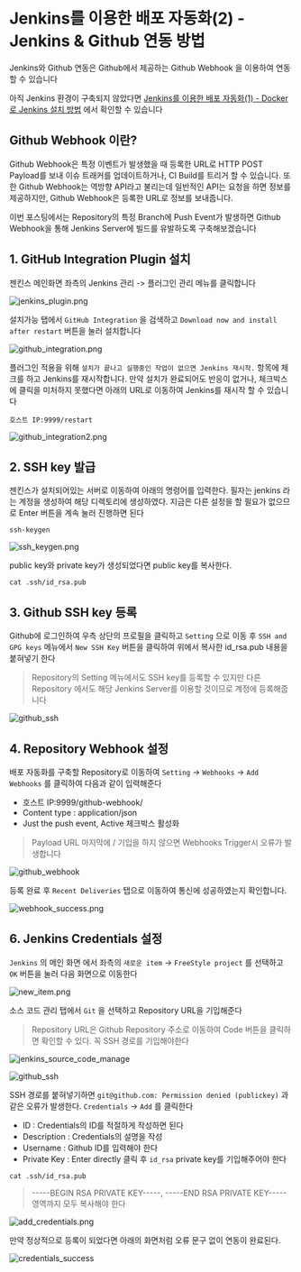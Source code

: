 # Jenkins를 이용한 배포 자동화(2) - Jenkins & Github 연동 방법

Jenkins와 Github 연동은 Github에서 제공하는 Github Webhook 을 이용하여 연동할 수 있습니다

아직 Jenkins 환경이 구축되지 않았다면 [Jenkins를 이용한 배포 자동화(1) - Docker로 Jenkins 설치 방법](jenkins/jenkins를_이용한_배포_자동화_구축(1).md) 에서 확인할 수
있습니다

## Github Webhook 이란?

Github Webhook은 특정 이벤트가 발생했을 때 등록한 URL로 HTTP POST Payload를 보내 이슈 트래커를 업데이트하거나, CI Build를 트리거 할 수 있습니다. 또한 Github
Webhook는 역방향 API라고 불리는데 일반적인 API는 요청을 하면 정보를 제공하지만, Github Webhook은 등록한 URL로 정보를 보내줍니다.

이번 포스팅에서는 Repository의 특정 Branch에 Push Event가 발생하면 Github Webhook을 통해 Jenkins Server에 빌드를 유발하도록 구축해보겠습니다

## 1. GitHub Integration Plugin 설치

젠킨스 메인화면 좌측의 Jenkins 관리 -> 플러그인 관리 메뉴를 클릭합니다

![jenkins_plugin.png](../images/jenkins_plugin.png)

설치가능 탭에서 `GitHub Integration` 을 검색하고 `Download now and install after restart` 버튼을 눌러 설치합니다

![github_integration.png](../images/github_integration1.png)

플러그인 적용을 위해 `설치가 끝나고 실행중인 작업이 없으면 Jenkins 재시작.` 항목에 체크를 하고 Jenkins를 재시작합니다. 만약 설치가 완료되어도 반응이 없거나, 체크박스에 클릭을 미처하지 못했다면
아래의 URL로 이동하여 Jenkins를 재시작 할 수 있습니다

```
호스트 IP:9999/restart
```

![github_integration2.png](../images/github_integration2.png)

## 2. SSH key 발급

젠킨스가 설치되어있는 서버로 이동하여 아래의 명령어를 입력한다. 필자는 jenkins 라는 계정을 생성하여 해당 디렉토리에 생성하였다. 지금은 다른 설정을 할 필요가 없으므로 Enter 버튼을 계속 눌러 진행하면
된다

```
ssh-keygen
```

![ssh_keygen.png](../images/ssh_keygen.png)

public key와 private key가 생성되었다면 public key를 복사한다.

```
cat .ssh/id_rsa.pub
```

## 3. Github SSH key 등록

Github에 로그인하여 우측 상단의 프로필을 클릭하고 `Setting` 으로 이동 후 `SSH and GPG keys` 메뉴에서 `New SSH Key` 버튼을 클릭하여 위에서 복사한 id_rsa.pub 내용을
붙혀넣기 한다

> Repository의 Setting 메뉴에서도 SSH key를 등록할 수 있지만 다른 Repository 에서도 해당 Jenkins Server를 이용할 것이므로 계정에 등록해줍니다

![github_ssh](../images/github_ssh.png)

## 4. Repository Webhook 설정

배포 자동화를 구축할 Repository로 이동하여 `Setting` -> `Webhooks` -> `Add Webhooks` 를 클릭하여 다음과 같이 입력해준다

- 호스트 IP:9999/github-webhook/
- Content type : application/json
- Just the push event, Active 체크박스 활성화

> Payload URL 마지막에 / 기입을 하지 않으면 Webhooks Trigger시 오류가 발생합니다

![github_webhook](../images/github_webhook.png)

등록 완료 후 `Recent Deliveries` 탭으로 이동하여 통신에 성공하였는지 확인합니다.

![webhook_success.png](../images/webhook_success.png)

## 6. Jenkins Credentials 설정

`Jenkins` 의 메인 화면 에서 좌측의 `새로운 item` -> `FreeStyle project` 를 선택하고 `OK` 버튼을 눌러 다음 화면으로 이동한다

![new_item.png](../images/new_item.png)

소스 코드 관리 탭에서 `Git` 을 선택하고 Repository URL을 기입해준다

> Repository URL은 Github Repository 주소로 이동하여 Code 버튼을 클릭하면 확인할 수 있다. 꼭 SSH 경로를 기입해야한다

![jenkins_source_code_manage](../images/jenkins_source_code_manage.png)

![github_ssh](../images/github_ssh_clone.png)

SSH 경로를 붙혀넣기하면 `git@github.com: Permission denied (publickey)` 과 같은 오류가 발생한다. `Credentials` -> `Add` 를 클릭한다

- ID : Credentials의 ID를 적절하게 작성하면 된다
- Description : Credentials의 설명을 작성
- Username : Github ID를 입력해야 한다
- Private Key : Enter directly 클릭 후 `id_rsa` private key를 기입해주어야 한다

```
cat .ssh/id_rsa.pub
```

> -----BEGIN RSA PRIVATE KEY-----, -----END RSA PRIVATE KEY----- 영역까지 모두 복사해야 한다

![add_credentials.png](../images/add_credentials.png)

만약 정상적으로 등록이 되었다면 아래의 화면처럼 오류 문구 없이 연동이 완료된다.

![credentials_success](../images/credentials_success.png)



